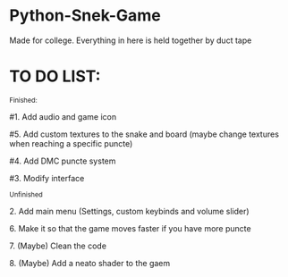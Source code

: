 # Python-Snek-Game
Made for college. Everything in here is held together by duct tape



# TO DO LIST:
<sub>Finished:</sup>
<p>#1. Add audio and game icon
<p>#5. Add custom textures to the snake and board (maybe change textures when reaching a specific puncte)
<p>#4. Add DMC puncte system
<p>#3. Modify interface
  
<sub>Unfinished</sup>
<p>2. Add main menu (Settings, custom keybinds and volume slider)
<p>6. Make it so that the game moves faster if you have more puncte
<p>7. (Maybe) Clean the code
<p>8. (Maybe) Add a neato shader to the gaem

